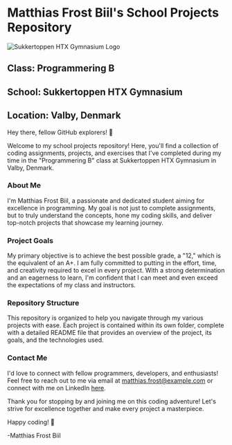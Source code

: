 # Matthias Frost Biil's School Projects Repository

![Sukkertoppen HTX Gymnasium Logo](insert_logo_url_here)

## Class: Programmering B
## School: Sukkertoppen HTX Gymnasium
## Location: Valby, Denmark

Hey there, fellow GitHub explorers! 👋

Welcome to my school projects repository! Here, you'll find a collection of coding assignments, projects, and exercises that I've completed during my time in the "Programmering B" class at Sukkertoppen HTX Gymnasium in Valby, Denmark.

### About Me

I'm Matthias Frost Biil, a passionate and dedicated student aiming for excellence in programming. My goal is not just to complete assignments, but to truly understand the concepts, hone my coding skills, and deliver top-notch projects that showcase my learning journey.

### Project Goals

My primary objective is to achieve the best possible grade, a "12," which is the equivalent of an A+. I am fully committed to putting in the effort, time, and creativity required to excel in every project. With a strong determination and an eagerness to learn, I'm confident that I can meet and even exceed the expectations of my class and instructors.

### Repository Structure

This repository is organized to help you navigate through my various projects with ease. Each project is contained within its own folder, complete with a detailed README file that provides an overview of the project, its goals, and the technologies used.

### Contact Me

I'd love to connect with fellow programmers, developers, and enthusiasts! Feel free to reach out to me via email at matthias.frost@example.com or connect with me on LinkedIn [here](insert_linkedin_profile_link).

Thank you for stopping by and joining me on this coding adventure! Let's strive for excellence together and make every project a masterpiece.

Happy coding! 🚀

-Matthias Frost Biil
